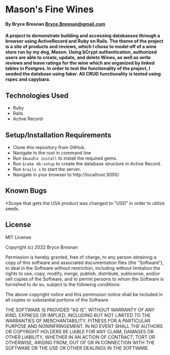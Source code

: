 # Mason's Fine Wines  

#### By Bryce Bresnan <Bryce.Bresnan@gmail.com>

#### A project to demonstrate building and accessing databasses through a browser using ActiveRecord and Ruby on Rails. The theme of the project is a site of products and reviews, which I chose to model off of a wine store run by my dog, Mason.  Using bCrypt authentication, authorized users are able to create, update, and delete Wines, as well as write reviews and leave ratings for the wine which are organized by linked tables in Postgres. In order to test the functionality of the project, I seeded the database using faker. All CRUD functionality is tested using rspec and capybara. 

## Technologies Used

* Ruby
* Rails
* Active Record

## Setup/Installation Requirements

* Clone this repository from GitHub.
* Navigate to the root in command line
* Run <code>$bundle install</code> to install the required gems.
* Run <code>$rake db:setup</code> to create the database structure in Active Record.
* Run <code>$rails s</code> to start the server.
* Navigate in your browser to http://localhost:3000/


## Known Bugs

*Scope that gets the USA product was changed to "USD" in order to utilize seeds. 

## License
MIT License

Copyright (c) 2022 Bryce Bresnan

Permission is hereby granted, free of charge, to any person obtaining a copy
of this software and associated documentation files (the "Software"), to deal
in the Software without restriction, including without limitation the rights
to use, copy, modify, merge, publish, distribute, sublicense, and/or sell
copies of the Software, and to permit persons to whom the Software is
furnished to do so, subject to the following conditions:

The above copyright notice and this permission notice shall be included in all
copies or substantial portions of the Software.

THE SOFTWARE IS PROVIDED "AS IS", WITHOUT WARRANTY OF ANY KIND, EXPRESS OR
IMPLIED, INCLUDING BUT NOT LIMITED TO THE WARRANTIES OF MERCHANTABILITY,
FITNESS FOR A PARTICULAR PURPOSE AND NONINFRINGEMENT. IN NO EVENT SHALL THE
AUTHORS OR COPYRIGHT HOLDERS BE LIABLE FOR ANY CLAIM, DAMAGES OR OTHER
LIABILITY, WHETHER IN AN ACTION OF CONTRACT, TORT OR OTHERWISE, ARISING FROM,
OUT OF OR IN CONNECTION WITH THE SOFTWARE OR THE USE OR OTHER DEALINGS IN THE
SOFTWARE.
